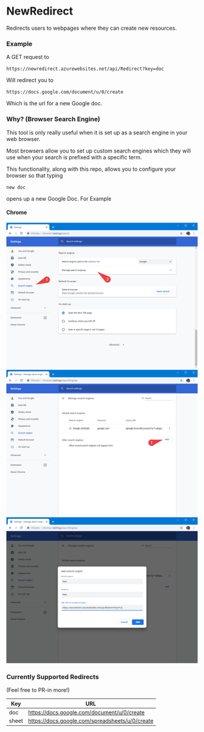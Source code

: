 # NewRedirect

Redirects users to webpages where they can create new resources.

### Example

A GET request to
```
https://newredirect.azurewebsites.net/api/Redirect?key=doc
```
Will redirect you to
```
https://docs.google.com/document/u/0/create
```
Which is the url for a new Google doc.

### Why? (Browser Search Engine)

This tool is only really useful when it is set up as a search engine in your web browser.

Most browsers allow you to set up custom search engines which they will use when your search is prefixed with a specific term.

This functionality, along with this repo, allows you to configure your browser so that typing
```
new doc
```
opens up a new Google Doc. For Example

#### Chrome

![Chrome Instruction 1](media/Chrome1.png)
![Chrome Instruction 2](media/Chrome2.png)
![Chrome Instruction 3](media/Chrome3.png)

### Currently Supported Redirects
(Feel free to PR-in more!)

| Key   | URL                                             |
|-------|-------------------------------------------------|
| doc   | https://docs.google.com/document/u/0/create     |
| sheet | https://docs.google.com/spreadsheets/u/0/create |
